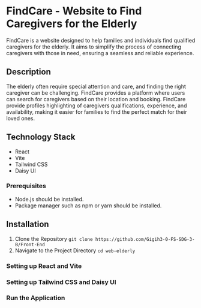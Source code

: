 # FindCare - Website to Find Caregivers for the Elderly

FindCare is a website designed to help families and individuals find qualified caregivers for the elderly. It aims to simplify the process of connecting caregivers with those in need, ensuring a seamless and reliable experience.

## Description
The elderly often require special attention and care, and finding the right caregiver can be challenging. FindCare provides a platform where users can search for caregivers based on their location and booking. FindCare provide profiles highlighting of caregivers qualifications, experience, and availability, making it easier for families to find the perfect match for their loved ones.

## Technology Stack
- React
- Vite
- Tailwind CSS
- Daisy UI

### Prerequisites

- Node.js should be installed.
- Package manager such as npm or yarn should be installed.

## Installation
1. Clone the Repository
`git clone https://github.com/Gigih3-0-FS-SDG-3-B/Front-End`
2. Navigate to the Project Directory
`cd web-elderly`

### Setting up React and Vite
### Setting up Tailwind CSS and Daisy UI
### Run the Application

